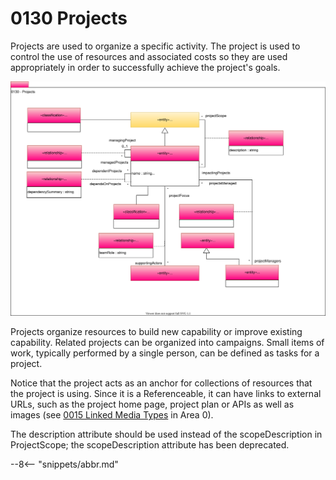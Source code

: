 <!-- SPDX-License-Identifier: CC-BY-4.0 -->
<!-- Copyright Contributors to the Egeria project. -->

# 0130 Projects

Projects are used to organize a specific activity. The project is used to control the use of resources and associated costs so they are used appropriately in order to successfully achieve the project's goals.

![UML](0130-projects.svg)

Projects organize resources to build new capability or improve existing capability. Related projects can be organized into campaigns. Small items of work, typically performed by a single person, can be defined as tasks for a project.

Notice that the project acts as an anchor for collections of resources that the project is using. Since it is a Referenceable, it can have links to external URLs, such as the project home page, project plan or APIs as well as images (see [0015 Linked Media Types](0015-linked-media-types.md) in Area 0).

The description attribute should be used instead of the scopeDescription in ProjectScope; the scopeDescription attribute has been deprecated.  

--8<-- "snippets/abbr.md"
